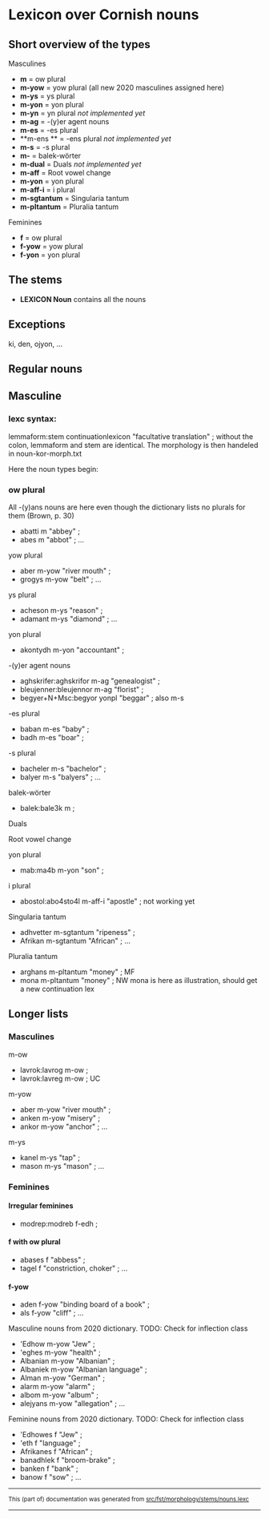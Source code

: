 # Lexicon over Cornish nouns

## Short overview of the types

Masculines
* **m** = ow plural
* **m-yow** = yow plural (all new 2020 masculines assigned here)
* **m-ys** = ys plural
* **m-yon** = yon plural
* **m-yn** = yn plural 	*not implemented yet*
* **m-ag** = -(y)er agent nouns
* **m-es** = -es plural
* **m-ens	** = -ens plural 	*not implemented yet*
* **m-s** = -s plural
* **m-** = balek-wörter
* **m-dual** = Duals		*not implemented yet*
* **m-aff** = Root vowel change
* **m-yon** = yon plural
* **m-aff-i** = i plural
* **m-sgtantum** = Singularia tantum
* **m-pltantum** = Pluralia tantum

Feminines
* **f** = ow plural
* **f-yow** = yow plural
* **f-yon** = yon plural

## The stems

* **LEXICON Noun** contains all the nouns 

## Exceptions

ki, den, ojyon, ...

## Regular nouns

## Masculine

### lexc syntax:
lemmaform:stem continuationlexicon "facultative translation" ;
without the colon, lemmaform and stem are identical.
The morphology is then handeled in noun-kor-morph.txt

Here the noun types begin:

### ow plural
All -(y)ans nouns are here even though the dictionary lists no plurals for them (Brown, p. 30)
* abatti m "abbey" ; 
* abes m "abbot" ; 
...

yow plural
* aber m-yow "river mouth" ; 
* grogys m-yow "belt" ; 
...

ys plural
* acheson m-ys "reason" ; 
* adamant m-ys "diamond" ; 
...

yon plural
* akontydh m-yon "accountant" ; 

-(y)er agent nouns
* aghskrifer:aghskrifor m-ag "genealogist" ; 
* bleujenner:bleujennor m-ag "florist" ; 
* begyer+N+Msc:begyor yonpl "beggar" ;  also m-s

-es plural

* baban m-es "baby" ; 
* badh m-es "boar" ; 

-s plural

* bacheler m-s "bachelor" ; 
* balyer m-s "balyers" ; 
...

balek-wörter

* balek:bale3k m ; 

Duals

Root vowel change

yon plural

* mab:ma4b m-yon "son" ; 

i plural

* abostol:abo4sto4l m-aff-i "apostle" ; not working yet

Singularia tantum
* adhvetter m-sgtantum "ripeness" ; 
* Afrikan m-sgtantum "African" ; 
...

Pluralia tantum
* arghans m-pltantum "money" ; MF
* mona m-pltantum "money" ;  NW
mona is here as illustration, should get a new continuation lex

## Longer lists

### Masculines

m-ow 

* lavrok:lavrog m-ow ; 
* lavrok:lavreg m-ow ; UC

m-yow 

* aber m-yow "river mouth" ; 
* anken m-yow "misery" ; 
* ankor m-yow "anchor" ; 
...

m-ys 

* kanel m-ys "tap" ; 
* mason m-ys "mason" ; 
...

### Feminines

#### Irregular feminines

* modrep:modreb f-edh ; 

#### f with ow plural 

* abases f "abbess" ; 
* tagel f "constriction, choker" ; 
...

#### f-yow 

* aden f-yow "binding board of a book" ; 
* als f-yow "cliff" ; 
...

Masculine nouns from 2020 dictionary. TODO: Check for inflection class

* 'Edhow m-yow "Jew" ; 
* 'eghes m-yow "health" ; 
* Albanian m-yow "Albanian" ; 
* Albaniek m-yow "Albanian language" ; 
* Alman m-yow "German" ; 
* alarm m-yow "alarm" ; 
* albom m-yow "album" ; 
* alejyans m-yow "allegation" ; 
...

Feminine nouns from 2020 dictionary. TODO: Check for inflection class

* 'Edhowes f "Jew" ; 
* 'eth f "language" ; 
* Afrikanes f "African" ; 
* banadhlek f "broom-brake" ; 
* banken f "bank" ; 
* banow f "sow" ; 
...

* * *

<small>This (part of) documentation was generated from [src/fst/morphology/stems/nouns.lexc](https://github.com/giellalt/lang-cor/blob/main/src/fst/morphology/stems/nouns.lexc)</small>

---

